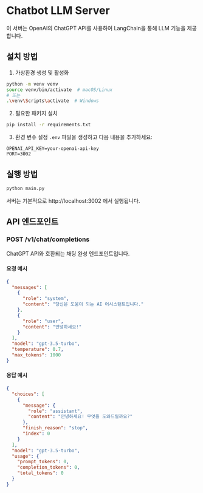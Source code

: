 # Chatbot LLM Server

이 서버는 OpenAI의 ChatGPT API를 사용하여 LangChain을 통해 LLM 기능을 제공합니다.

## 설치 방법

1. 가상환경 생성 및 활성화

```bash
python -m venv venv
source venv/bin/activate  # macOS/Linux
# 또는
.\venv\Scripts\activate  # Windows
```

2. 필요한 패키지 설치

```bash
pip install -r requirements.txt
```

3. 환경 변수 설정
   `.env` 파일을 생성하고 다음 내용을 추가하세요:

```
OPENAI_API_KEY=your-openai-api-key
PORT=3002
```

## 실행 방법

```bash
python main.py
```

서버는 기본적으로 http://localhost:3002 에서 실행됩니다.

## API 엔드포인트

### POST /v1/chat/completions

ChatGPT API와 호환되는 채팅 완성 엔드포인트입니다.

#### 요청 예시

```json
{
  "messages": [
    {
      "role": "system",
      "content": "당신은 도움이 되는 AI 어시스턴트입니다."
    },
    {
      "role": "user",
      "content": "안녕하세요!"
    }
  ],
  "model": "gpt-3.5-turbo",
  "temperature": 0.7,
  "max_tokens": 1000
}
```

#### 응답 예시

```json
{
  "choices": [
    {
      "message": {
        "role": "assistant",
        "content": "안녕하세요! 무엇을 도와드릴까요?"
      },
      "finish_reason": "stop",
      "index": 0
    }
  ],
  "model": "gpt-3.5-turbo",
  "usage": {
    "prompt_tokens": 0,
    "completion_tokens": 0,
    "total_tokens": 0
  }
}
```
